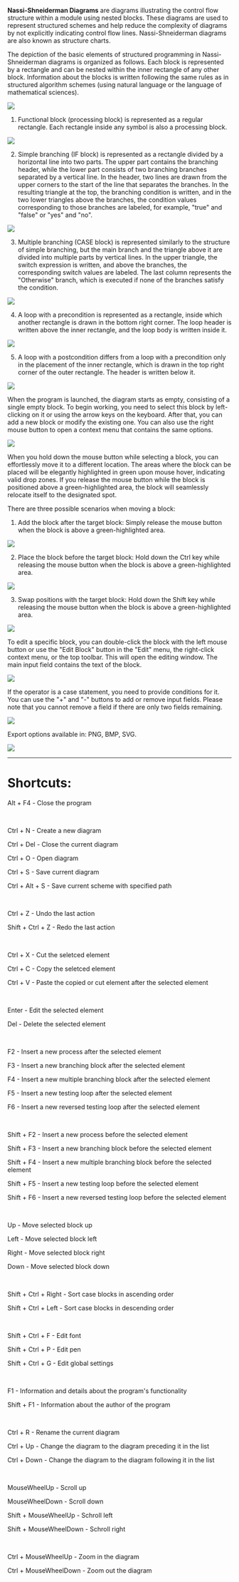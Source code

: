  **Nassi-Shneiderman Diagrams** are diagrams illustrating the control flow structure within a module using nested blocks. These diagrams are used to represent structured schemes and help reduce the complexity of diagrams by not explicitly indicating control flow lines. Nassi-Shneiderman diagrams are also known as structure charts.

 The depiction of the basic elements of structured programming in Nassi-Shneiderman diagrams is organized as follows. Each block is represented by a rectangle and can be nested within the inner rectangle of any other block. Information about the blocks is written following the same rules as in structured algorithm schemes (using natural language or the language of mathematical sciences).

![](Images/Main.png)

1. Functional block (processing block) is represented as a regular rectangle. Each rectangle inside any symbol is also a processing block.

![](Images/Process.png)

2. Simple branching (IF block) is represented as a rectangle divided by a horizontal line into two parts. The upper part contains the branching header, while the lower part consists of two branching branches separated by a vertical line. In the header, two lines are drawn from the upper corners to the start of the line that separates the branches. In the resulting triangle at the top, the branching condition is written, and in the two lower triangles above the branches, the condition values corresponding to those branches are labeled, for example, "true" and "false" or "yes" and "no".

![](Images/If.png)

3. Multiple branching (CASE block) is represented similarly to the structure of simple branching, but the main branch and the triangle above it are divided into multiple parts by vertical lines. In the upper triangle, the switch expression is written, and above the branches, the corresponding switch values are labeled. The last column represents the "Otherwise" branch, which is executed if none of the branches satisfy the condition.

![](Images/Case.png)

4. A loop with a precondition is represented as a rectangle, inside which another rectangle is drawn in the bottom right corner. The loop header is written above the inner rectangle, and the loop body is written inside it.

![](Images/FirstLoop.png)

5. A loop with a postcondition differs from a loop with a precondition only in the placement of the inner rectangle, which is drawn in the top right corner of the outer rectangle. The header is written below it.

![](Images/LastLoop.png)

When the program is launched, the diagram starts as empty, consisting of a single empty block. To begin working, you need to select this block by left-clicking on it or using the arrow keys on the keyboard. After that, you can add a new block or modify the existing one. You can also use the right mouse button to open a context menu that contains the same options.

![](Images/FirstStart.png)

When you hold down the mouse button while selecting a block, you can effortlessly move it to a different location. The areas where the block can be placed will be elegantly highlighted in green upon mouse hover, indicating valid drop zones. If you release the mouse button while the block is positioned above a green-highlighted area, the block will seamlessly relocate itself to the designated spot.

There are three possible scenarios when moving a block:

1. Add the block after the target block: Simply release the mouse button when the block is above a green-highlighted area.

  
![](Images/MoveAfter.png)

2. Place the block before the target block: Hold down the Ctrl key while releasing the mouse button when the block is above a green-highlighted area.

  
![](Images/MoveBefore.png)

3. Swap positions with the target block: Hold down the Shift key while releasing the mouse button when the block is above a green-highlighted area.

  
![](Images/Swap.png)

To edit a specific block, you can double-click the block with the left mouse button or use the "Edit Block" button in the "Edit" menu, the right-click context menu, or the top toolbar. This will open the editing window. The main input field contains the text of the block.

![](Images/Write%20Action.png)

If the operator is a case statement, you need to provide conditions for it. You can use the "+" and "-" buttons to add or remove input fields. Please note that you cannot remove a field if there are only two fields remaining.

![](Images/Write%20Conditions.png)

Export options available in: PNG, BMP, SVG.

![](Images/Import.png)

---

# Shortcuts:

Alt + F4 - Сlose the program

<br>

Ctrl + N - Create a new diagram

Ctrl + Del - Close the current diagram

Ctrl + O - Open diagram

Ctrl + S - Save current diagram

Ctrl + Alt + S - Save current scheme with specified path

<br>

Ctrl + Z - Undo the last action

Shift + Ctrl + Z - Redo the last action

<br>

Ctrl + X - Cut the seletced element

Ctrl + C - Copy the seletced element

Ctrl + V - Paste the copied or cut element after the selected element

<br>

Enter - Edit the selected element

Del - Delete the selected element

<br>

F2 - Insert a new process after the selected element

F3 - Insert a new branching block after the selected element

F4 - Insert a new multiple branching block after the selected element

F5 - Insert a new testing loop after the selected element

F6 - Insert a new reversed testing loop after the selected element

<br>

Shift + F2 - Insert a new process before the selected element

Shift + F3 - Insert a new branching block before the selected element

Shift + F4 - Insert a new multiple branching block before the selected element

Shift + F5 - Insert a new testing loop before the selected element

Shift + F6 - Insert a new reversed testing loop before the selected element

<br>

Up - Move selected block up

Left - Move selected block left

Right - Move selected block right

Down - Move selected block down

<br>

Shift + Ctrl + Right - Sort case blocks in ascending order

Shift + Ctrl + Left - Sort case blocks in descending order

<br>

Shift + Ctrl + F - Edit font

Shift + Ctrl + P - Edit pen

Shift + Ctrl + G - Edit global settings

<br>

F1 - Information and details about the program's functionality

Shift + F1 - Information about the author of the program

<br>

Ctrl + R - Rename the current diagram

Ctrl + Up - Change the diagram to the diagram preceding it in the list

Ctrl + Down - Change the diagram to the diagram following it in the list

<br>

MouseWheelUp - Scroll up

MouseWheelDown - Scroll down

Shift + MouseWheelUp - Schroll left

Shift + MouseWheelDown - Schroll right

<br>

Ctrl + MouseWheelUp - Zoom in the diagram

Ctrl + MouseWheelDown - Zoom out the diagram

